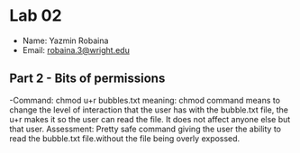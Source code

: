 # Lab 02

- Name: Yazmin Robaina
- Email: robaina.3@wright.edu


## Part 2 - Bits of permissions
-Command: chmod u+r bubbles.txt
     meaning: chmod command means to change the level  of interaction that the user has with the bubble.txt file, the u+r makes it so the user can read the file. It does not affect anyone else but that user.
     Assessment: Pretty safe command giving the user the ability to read the bubble.txt file.without the file being overly expossed. 
    
